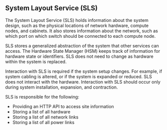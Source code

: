 ## System Layout Service \(SLS\)

The System Layout Service \(SLS\) holds information about the system design, such as the physical locations of network hardware, compute nodes, and cabinets. It also stores information about the network, such as which port on which switch should be connected to each compute node.

SLS stores a generalized abstraction of the system that other services can access. The Hardware State Manager \(HSM\) keeps track of information for hardware state or identifiers. SLS does not need to change as hardware within the system is replaced.

Interaction with SLS is required if the system setup changes. For example, if system cabling is altered, or if the system is expanded or reduced. SLS does not interact with the hardware. Interaction with SLS should occur only during system installation, expansion, and contraction.

SLS is responsible for the following:

- Providing an HTTP API to access site information
- Storing a list of all hardware
- Storing a list of all network links
- Storing a list of all power links



